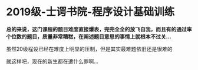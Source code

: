 # 2019级-士谔书院-程序设计基础训练

**总的来说，这门课程的题目难度直接爆表，完完全全的放飞自我，而且有的通过率个位数的题目，质量非常糟糕，在阐述题目意思的事情上就根本不过关...**

虽然20级程设已经在难度上明显的压制，但是其实最难题依旧还是很难的

就这样吧，现在的新生都在遭什么罪啊...
